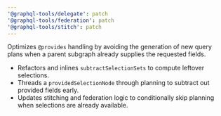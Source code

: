 ```yaml
---
'@graphql-tools/delegate': patch
'@graphql-tools/federation': patch
'@graphql-tools/stitch': patch
---
```


Optimizes `@provides` handling by avoiding the generation of new query plans when a parent subgraph already supplies the requested fields.  
- Refactors and inlines `subtractSelectionSets` to compute leftover selections.  
- Threads a `providedSelectionNode` through planning to subtract out provided fields early.  
- Updates stitching and federation logic to conditionally skip planning when selections are already available.
